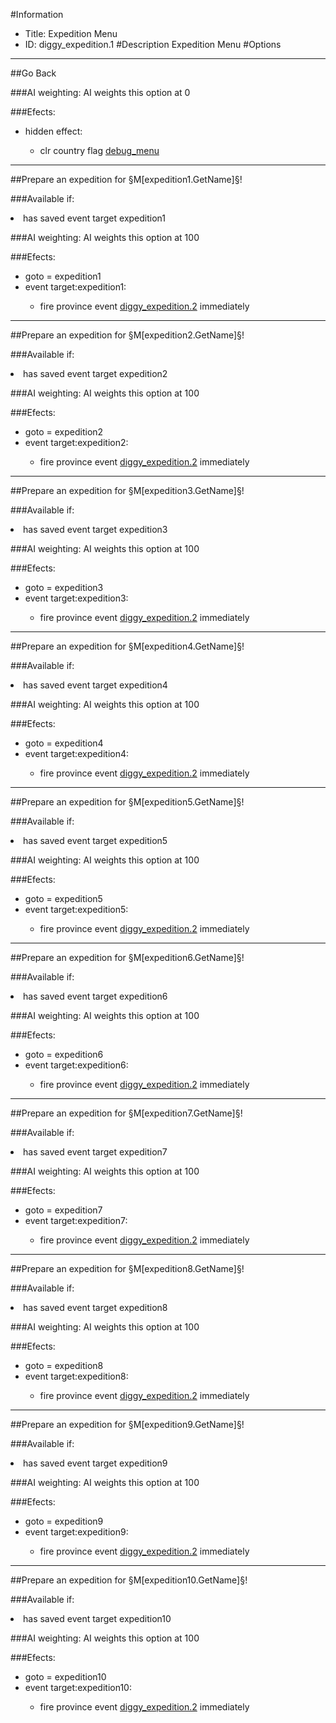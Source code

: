 #Information
 - Title: Expedition Menu
 - ID: diggy_expedition.1
#Description
Expedition Menu
#Options

___
##Go Back

###AI weighting:
AI weights this option at 0


###Efects:<ul><li>hidden effect:</li><ul><li>clr country flag [debug_menu](../flags/debug_menu.md)</li></ul></ul>

___
##Prepare an expedition for §M[expedition1.GetName]§!

###Available if:
<li>has saved event target expedition1</li>

###AI weighting:
AI weights this option at 100


###Efects:<ul><li>goto = expedition1</li><li>event target:expedition1:</li><ul><li>fire province event [diggy_expedition.2](diggy_expedition.2_slug) immediately </li></ul></ul>

___
##Prepare an expedition for §M[expedition2.GetName]§!

###Available if:
<li>has saved event target expedition2</li>

###AI weighting:
AI weights this option at 100


###Efects:<ul><li>goto = expedition2</li><li>event target:expedition2:</li><ul><li>fire province event [diggy_expedition.2](diggy_expedition.2_slug) immediately </li></ul></ul>

___
##Prepare an expedition for §M[expedition3.GetName]§!

###Available if:
<li>has saved event target expedition3</li>

###AI weighting:
AI weights this option at 100


###Efects:<ul><li>goto = expedition3</li><li>event target:expedition3:</li><ul><li>fire province event [diggy_expedition.2](diggy_expedition.2_slug) immediately </li></ul></ul>

___
##Prepare an expedition for §M[expedition4.GetName]§!

###Available if:
<li>has saved event target expedition4</li>

###AI weighting:
AI weights this option at 100


###Efects:<ul><li>goto = expedition4</li><li>event target:expedition4:</li><ul><li>fire province event [diggy_expedition.2](diggy_expedition.2_slug) immediately </li></ul></ul>

___
##Prepare an expedition for §M[expedition5.GetName]§!

###Available if:
<li>has saved event target expedition5</li>

###AI weighting:
AI weights this option at 100


###Efects:<ul><li>goto = expedition5</li><li>event target:expedition5:</li><ul><li>fire province event [diggy_expedition.2](diggy_expedition.2_slug) immediately </li></ul></ul>

___
##Prepare an expedition for §M[expedition6.GetName]§!

###Available if:
<li>has saved event target expedition6</li>

###AI weighting:
AI weights this option at 100


###Efects:<ul><li>goto = expedition6</li><li>event target:expedition6:</li><ul><li>fire province event [diggy_expedition.2](diggy_expedition.2_slug) immediately </li></ul></ul>

___
##Prepare an expedition for §M[expedition7.GetName]§!

###Available if:
<li>has saved event target expedition7</li>

###AI weighting:
AI weights this option at 100


###Efects:<ul><li>goto = expedition7</li><li>event target:expedition7:</li><ul><li>fire province event [diggy_expedition.2](diggy_expedition.2_slug) immediately </li></ul></ul>

___
##Prepare an expedition for §M[expedition8.GetName]§!

###Available if:
<li>has saved event target expedition8</li>

###AI weighting:
AI weights this option at 100


###Efects:<ul><li>goto = expedition8</li><li>event target:expedition8:</li><ul><li>fire province event [diggy_expedition.2](diggy_expedition.2_slug) immediately </li></ul></ul>

___
##Prepare an expedition for §M[expedition9.GetName]§!

###Available if:
<li>has saved event target expedition9</li>

###AI weighting:
AI weights this option at 100


###Efects:<ul><li>goto = expedition9</li><li>event target:expedition9:</li><ul><li>fire province event [diggy_expedition.2](diggy_expedition.2_slug) immediately </li></ul></ul>

___
##Prepare an expedition for §M[expedition10.GetName]§!

###Available if:
<li>has saved event target expedition10</li>

###AI weighting:
AI weights this option at 100


###Efects:<ul><li>goto = expedition10</li><li>event target:expedition10:</li><ul><li>fire province event [diggy_expedition.2](diggy_expedition.2_slug) immediately </li></ul></ul>
